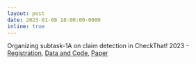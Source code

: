 ```yaml
---
layout: post
date: 2023-01-08 18:00:00-0000
inline: true
---
```


Organizing subtask-1A on claim detection in CheckThat! 2023 - [Registration](https://clef2023-labs-registration.dei.unipd.it/registrationForm.php), [Data and Code](https://gitlab.com/checkthat_lab/clef2023-checkthat-lab), [Paper](https://link.springer.com/chapter/10.1007/978-3-031-28241-6_59)
